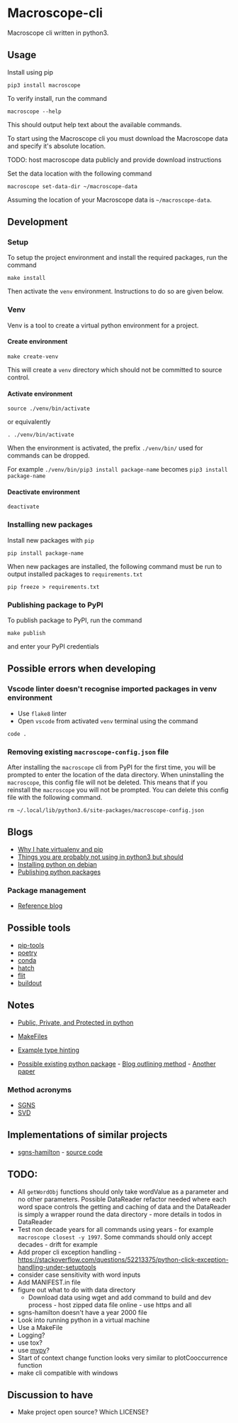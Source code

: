 # Macroscope-cli

Macroscope cli written in python3.

## Usage

Install using pip

```shell
pip3 install macroscope
```

To verify install, run the command

```shell
macroscope --help
```

This should output help text about the available commands.

To start using the Macroscope cli you must download the Macroscope data and specify it's absolute location.

TODO: host macroscope data publicly and provide download instructions

Set the data location with the following command

```shell
macroscope set-data-dir ~/macroscope-data
```

Assuming the location of your Macroscope data is ```~/macroscope-data```.

## Development

### Setup

To setup the project environment and install the required packages, run the command

```shell
make install
```

Then activate the ```venv``` environment. Instructions to do so are given below.

### Venv

Venv is a tool to create a virtual python environment for a project.

#### Create environment

```shell
make create-venv
```

This will create a ```venv``` directory which should not be committed to source control.

#### Activate environment

```shell
source ./venv/bin/activate
```

or equivalently

```shell
. ./venv/bin/activate
```

When the environment is activated, the prefix ```./venv/bin/``` used for commands can be dropped.

For example ```./venv/bin/pip3 install package-name``` becomes ```pip3 install package-name```

#### Deactivate environment

```shell
deactivate
```

### Installing new packages

Install new packages with ```pip```

```shell
pip install package-name
```

When new packages are installed, the following command must be run to output installed packages to ```requirements.txt```

```shell
pip freeze > requirements.txt
```

### Publishing package to PyPI

To publish package to PyPI, run the command

```shell
make publish
```

and enter your PyPI credentials

## Possible errors when developing

### Vscode linter doesn't recognise imported packages in venv environment

* Use ```flake8``` linter
* Open ```vscode``` from activated ```venv``` terminal using the command

```shell
code .
```

### Removing existing ```macroscope-config.json``` file

After installing the ```macroscope``` cli from PyPI for the first time, you will be prompted to enter the location of the data directory. When uninstalling the ```macroscope```, this config file will not be deleted. This means that if you reinstall the ```macroscope``` you will not be prompted. You can delete this config file with the following command.

```shell
rm ~/.local/lib/python3.6/site-packages/macroscope-config.json
```

## Blogs

* [Why I hate virtualenv and pip](https://pythonrants.wordpress.com/2013/12/06/why-i-hate-virtualenv-and-pip/)
* [Things you are probably not using in python3 but should](https://datawhatnow.com/things-you-are-probably-not-using-in-python-3-but-should/)
* [Installing python on debian](https://matthew-brett.github.io/pydagogue/installing_on_debian.html)
* [Publishing python packages](https://realpython.com/pypi-publish-python-package/)

### Package management

* [Reference blog](https://chriswarrick.com/blog/2018/09/04/python-virtual-environments/)

## Possible tools

* [pip-tools](https://github.com/jazzband/pip-tools)
* [poetry](https://github.com/sdispater/poetry)
* [conda](https://github.com/conda/conda)
* [hatch](https://github.com/ofek/hatch)
* [flit](https://github.com/takluyver/flit)
* [buildout](https://github.com/buildout/buildout)

## Notes

* [Public, Private, and Protected in python](https://radek.io/2011/07/21/private-protected-and-public-in-python/)
* [MakeFiles](https://krzysztofzuraw.com/blog/2016/makefiles-in-python-projects.html)
* [Example type hinting](https://github.com/ActivityWatch/aw-core/blob/master/aw_core/models.py)

* [Possible existing python package](https://github.com/williamleif/histwords) - [Blog outlining method](https://aryamccarthy.github.io/hamilton2016diachronic/) - [Another paper](https://www.aclweb.org/anthology/C18-1117)

### Method acronyms

* [SGNS](https://mccormickml.com/2016/04/19/word2vec-tutorial-the-skip-gram-model/)
* [SVD](https://en.wikipedia.org/wiki/Singular_value_decomposition)

## Implementations of similar projects

* [sgns-hamilton](https://nlp.stanford.edu/projects/histwords/) - [source code](https://github.com/williamleif/histwords)

## TODO:

* All ```getWordObj``` functions should only take wordValue as a parameter and no other parameters. Possible DataReader refactor needed where each word space controls the getting and caching of data and the DataReader is simply a wrapper round the data directory - more details in todos in DataReader
* Test non decade years for all commands using years - for example ```macroscope closest -y 1997```. Some commands should only accept decades - drift for example
* Add proper cli exception handling - https://stackoverflow.com/questions/52213375/python-click-exception-handling-under-setuptools
* consider case sensitivity with word inputs
* Add MANIFEST.in file
* figure out what to do with data directory
    * Download data using wget and add command to build and dev process - host zipped data file online - use https and all
* sgns-hamilton doesn't have a year 2000 file
* Look into running python in a virtual machine
* Use a MakeFile
* Logging?
* use tox?
* use [mypy](https://github.com/python/mypy)?
* Start of context change function looks very similar to plotCooccurrence function
* make cli compatible with windows

## Discussion to have

* Make project open source? Which LICENSE?
